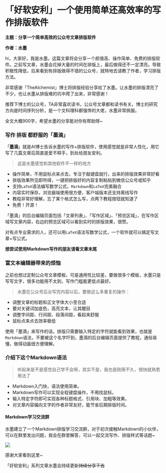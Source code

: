# 「好软安利」一个使用简单还高效率的写作排版软件

**主题：分享一个简单高效的公众号文章排版软件**

**作者：水墨**

hi，大家好，我是水墨。这篇文章将会分享一个颜值高、操作简单、免费的排版软件。之前写文章，水墨会花掉大量的时间在排版上，最后做得还不一定漂亮。导致积极性降低，后来看到有排版做得不错的公众号，就特地去请教了作者，学习排版方法。

非常感谢「TheAIchemist」博士将排版经验分享给了水墨。让水墨的排版漂亮了不少，也让水墨从排版难的坑中爬了出来，非常感谢！

推荐下博士的公众号，TA非常喜欢读书，公众号文章都和读书有关。博士的研究方向是时间序列分析，是一个文科理科都强悍的大佬，水墨非常佩服。

全文大概900字，希望水墨的分享能对你有帮助呀\~

### 写作 排版 都舒服的「墨滴」

「**墨滴**」就是AI博士告诉水墨的写作+排版软件，使用感觉就是非常人性化，用它写了几篇文章后简直是爱不释手，到处给朋友安利。

> 这是水墨感觉和其他软件不一样的地方

* 操作简单，不用鼠标点来点去，专注于敲键盘就行，出来的排版效果非常好看
* 排版效果所见即所得，一键把排版好的内容复制粘贴到微信公众号或知乎
* 支持`LaTeX`语法编写数学公式，`Markdown`和`LaTeX`完美融合
* 内容实时保存，浏览器端使用很方便，客户端版本还支持离线写作
* 教程非常好理解，忘了某个格式怎么写，点两下教程按钮就知道了
* 免费！开源！

「墨滴」的后台编辑页面包括「文章列表」、「写作区域」、「预览区域」，在写作区域写文章内容，右边的预览区域可以看到实时的排版效果，很赞。

对有点专业需求的人，还可以用`LaTeX`语法写数学公式，一个软件就可以搞定写文章+写公式。

**想尝试使用Markdown写作的朋友请看文章末尾**

### 富文本编辑器带来的烦恼

之前也想过定制公众号文章模板，可是通用性比较差，要做很多个模板，水墨只是写写文字，很多功能用不太到，写作门槛能更低点最好。

> 水墨在公众号后台写完内容以后，要做这么多重复的操作：

* 调整文章的标题和正文字体大小至合适
* 要对关键词加底色，高亮文本，让其醒目
* 调整字间距、行间距、段落间距，看起来舒服
* 鼠标点来点去效率极低

使用「墨滴」来写作的话，排版只需要输入特定的字符就能看到效果，也就是`Markdown`语法，不要被这个名字吓到，墨滴的后台编辑页面提供了教程，通俗易懂，做得动画很方便理解。

### 介绍下这个Markdown语法

> 听起来是不是感觉自己学不会呀，其实不是，我也是刚用不久，很快就熟悉用法了

* Markdown入门快，语法使用简单。
* Markdown写作可以实现全程键盘操作，不用找鼠标。
* 输入特定字符即可实现各种标题格式、引用块、加粗等效果。
* 对文章内容偏向文字的作者非常友好，能节省后期排版时间。

#### Markdown学习交流群

水墨建立了一个Markdown排版学习交流群，对于初次接触Markdown的小伙伴，可以在群里发出问题，我会在群里解答，可以一起交流写作、排版样式等话题\~

![](https://files.mdnice.com/user/17666/9aa7e4fb-3bcc-435d-abb6-caf905d721dc.jpg)

感谢大家看到这里\~

「好软安利」系列文章水墨会持续更新~~持续分享下去~~
